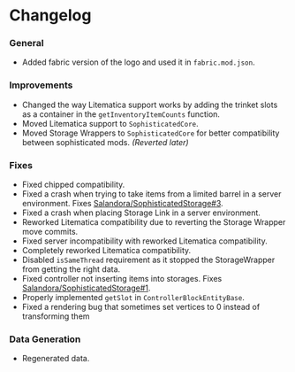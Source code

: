 # Changelog

### General
- Added fabric version of the logo and used it in `fabric.mod.json`.

### Improvements
- Changed the way Litematica support works by adding the trinket slots as a container in the `getInventoryItemCounts` function.
- Moved Litematica support to `SophisticatedCore`.
- Moved Storage Wrappers to `SophisticatedCore` for better compatibility between sophisticated mods. *(Reverted later)*

### Fixes
- Fixed chipped compatibility.
- Fixed a crash when trying to take items from a limited barrel in a server environment. Fixes [Salandora/SophisticatedStorage#3](https://github.com/Salandora/SophisticatedStorage/issues/3).
- Fixed a crash when placing Storage Link in a server environment.
- Reworked Litematica compatibility due to reverting the Storage Wrapper move commits.
- Fixed server incompatibility with reworked Litematica compatibility.
- Completely reworked Litematica compatibility.
- Disabled `isSameThread` requirement as it stopped the StorageWrapper from getting the right data.
- Fixed controller not inserting items into storages. Fixes [Salandora/SophisticatedStorage#1](https://github.com/Salandora/SophisticatedStorage/issues/1).
- Properly implemented `getSlot` in `ControllerBlockEntityBase`.
- Fixed a rendering bug that sometimes set vertices to 0 instead of transforming them

### Data Generation
- Regenerated data.